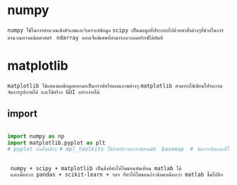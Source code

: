 # numpy

` numpy ใช้ในการคำนวณเชิงตัวเลขและวิเคราะห์ข้อมูล `
` scipy เป็นมอดูลที่ประกอบไปด้วยคำสั่งต่างๆที่ช่วยในการคำนวณทางคณิตศาสตร์  `
` ndarray ออบเจ็คพิเศษที่สามารถบวกเมทริกซ์ได้ทันที `
# matplotlib

` matplotlib ใช้แสดงผลข้อมูลออกมาเป็นกราฟหรือแผนภาพต่างๆ `
` matplotlib สามารถใช้เขียนโปรแกรมจัดการรูปภาพได้ และใช้สร้าง GUI อย่างง่ายได้ `



##  import
```python

import numpy as np
import matplotlib.pyplot as plt 
# pyplot คำสั่งหลักๆ # mpl_toolkits ใช้สำหรับวาดกราฟสามมิติ  basemap  # จัดการกับแผนที่โลกและวาดภาพบนผิวทรงกลม
 
```
```
 numpy + scipy + matplotlib เป็นสิ่งที่ทำให้ไพธอนทัดเทียม matlab ได้ 
 และเมื่อบวก pandas + scikit-learn + ฯลฯ ก็ทำให้ไพธอนก้าวข้ามเหนือกว่า matlab ขึ้นไปอีก
 
```